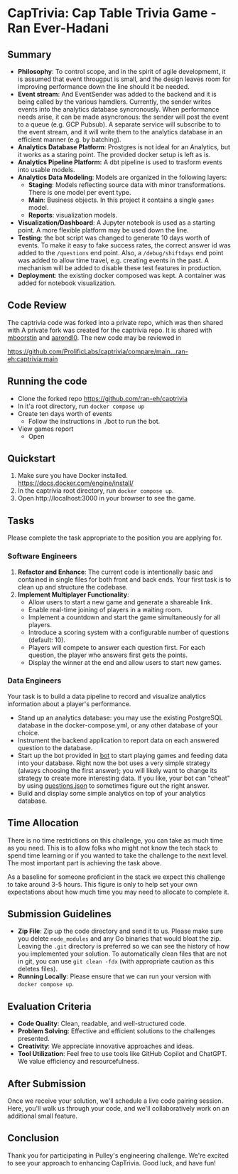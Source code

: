 # CapTrivia: Cap Table Trivia Game - Ran Ever-Hadani

## Summary
- **Philosophy**: To control scope, and in the spirit of agile developmemt, it is assumed that event througput is small, and the design leaves room for improving performance down the line should it be needed.
- **Event stream**: And EventSender was added to the backend and it is being called by the various hamdlers.  Currently, the sender  writes events into the analytics database syncronously.  When performance needs arise, it can be made asyncronous: the sender will post the event to a queue (e.g. GCP Pubsub).  A separate service will subscribe to to the event stream, and it will write them to the analytics database in an efficient manner (e.g. by batching).
- **Analytics Database Platform**: Prostgres is not ideal for an Analytics, but it works as a staring point.  The provided docker setup is left as is.  
- **Analytics Pipeline Platform:** A dbt pipeline is used to trasform events into usable models.
- **Analytics Data Modeling**: Models are organized in the following layers:
  - **Staging**: Models reflecting source data with minor transformations.  There is one model per event type.  
  - **Main**: Business objects.  In this project it contains a single `games` model.
  - **Reports**: visualization models.
- **Visualization/Dashboard**: A Jupyter notebook is used as a starting point.  A more flexible platform may be used down the line.
- **Testing**: the bot script was changed to generate 10 days worth of events.  To make it easy to fake success rates, the correct answer id was added to the `/questions` end point.  Also, a `/debug/shiftdays` end point was added to allow time travel, e.g. creating events in the past.  A mechanism will be added to disable these test features in production.
- **Deployment**: the existing docker composed was kept.  A container was added for notebook visualization.

## Code Review
The captrivia code was forked into a private repo, which was then shared with A private fork was created for the captrivia repo.  It is shared with [mboorstin](https://github.com/mboorstin) and [aarondl0](https://github.com/aarondl0).  The new code may be reviewed in 

https://github.com/ProlificLabs/captrivia/compare/main...ran-eh:captrivia:main

## Running the code
- Clone the forked repo https://github.com/ran-eh/captrivia
- In it'a root directory, run `docker compose up`
- Create ten days worth of events
  - Follow the instructions in ./bot to run the bot.
- View games report
  - Open 
## Quickstart

1. Make sure you have Docker installed. https://docs.docker.com/engine/install/
2. In the captrivia root directory, run `docker compose up`.
3. Open http://localhost:3000 in your browser to see the game.

## Tasks
Please complete the task appropriate to the position you are applying for.

### Software Engineers
1. **Refactor and Enhance**: The current code is intentionally basic and contained in single files for both front and back ends. Your first task is to clean up and structure the codebase.
2. **Implement Multiplayer Functionality**: 
    - Allow users to start a new game and generate a shareable link.
    - Enable real-time joining of players in a waiting room.
    - Implement a countdown and start the game simultaneously for all players.
    - Introduce a scoring system with a configurable number of questions (default: 10).
    - Players will compete to answer each question first. For each question, the player who answers first gets the points.
    - Display the winner at the end and allow users to start new games.

### Data Engineers
Your task is to build a data pipeline to record and visualize analytics information about a player's performance.
  - Stand up an analytics database: you may use the existing PostgreSQL database in the docker-compose.yml, or any other database of your choice.
  - Instrument the backend application to report data on each answered question to the database.
  - Start up the bot provided in [bot](bot) to start playing games and feeding data into your database.  Right now the bot uses a very simple strategy (always choosing the first answer); you will likely want to change its strategy to create more interesting data.  If you like, your bot can "cheat" by using [questions.json](backend/questions.json) to sometimes figure out the right answer.
  - Build and display some simple analytics on top of your analytics database.


## Time Allocation
There is no time restrictions on this challenge, you can take as much time as you need. This is to allow folks who might not know the tech stack to spend time learning or if you wanted to take the challenge to the next level. The most important part is achieving the task above.

As a baseline for someone proficient in the stack we expect this challenge to take around 3-5 hours. This figure is only to help set your own expectations about how much time you may need to allocate to complete it.

## Submission Guidelines
- **Zip File**: Zip up the code directory and send it to us. Please make sure you delete `node_modules` and any Go binaries that would bloat the zip. Leaving the `.git` directory is preferred so we can see the history of how you implemented your solution. To automatically clean files that are not in git, you can use `git clean -fdx` (with appropriate caution as this deletes files).
- **Running Locally**: Please ensure that we can run your version with `docker compose up`.

## Evaluation Criteria
- **Code Quality**: Clean, readable, and well-structured code.
- **Problem Solving**: Effective and efficient solutions to the challenges presented.
- **Creativity**: We appreciate innovative approaches and ideas.
- **Tool Utilization**: Feel free to use tools like GitHub Copilot and ChatGPT. We value efficiency and resourcefulness.

## After Submission
Once we receive your solution, we'll schedule a live code pairing session. Here, you'll walk us through your code, and we'll collaboratively work on an additional small feature.

## Conclusion
Thank you for participating in Pulley's engineering challenge. We're excited to see your approach to enhancing CapTrivia. Good luck, and have fun!

